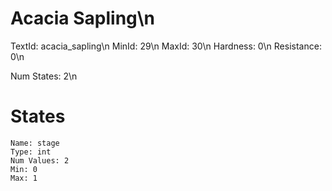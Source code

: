 # Acacia Sapling\n
TextId: acacia_sapling\n
MinId: 29\n
MaxId: 30\n
Hardness: 0\n
Resistance: 0\n

Num States: 2\n
# States
```
Name: stage
Type: int
Num Values: 2
Min: 0
Max: 1
```